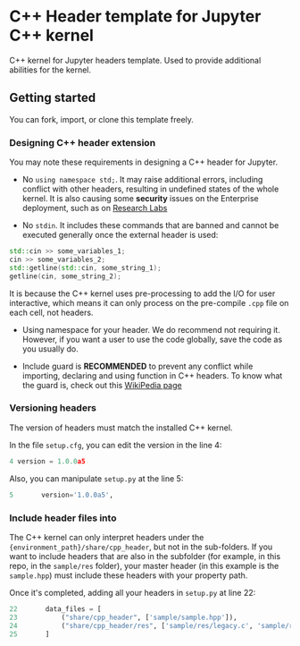 # C++ Header template for Jupyter C++ kernel

C++ kernel for Jupyter headers template. Used to provide additional abilities for the kernel.

## Getting started

You can fork, import, or clone this template freely.

### Designing C++ header extension

You may note these requirements in designing a C++ header for Jupyter.

* No `using namespace std;`. It may raise additional errors, including conflict with other headers, resulting in undefined states of the whole kernel. It is also causing some **security** issues on the Enterprise deployment, such as on [Research Labs](https://github.com/TheFlightSims/research-labs)

* No `stdin`. It includes these commands that are banned and cannot be executed generally once the external header is used:

```C++
std::cin >> some_variables_1;
cin >> some_variables_2;
std::getline(std::cin, some_string_1);
getline(cin, some_string_2);
```

It is because the C++ kernel uses pre-processing to add the I/O for user interactive, which means it can only process on the pre-compile `.cpp` file on each cell, not headers.

* Using namespace for your header. We do recommend not requiring it. However, if you want a user to use the code globally, save the code as you usually do.

* Include guard is **RECOMMENDED** to prevent any conflict while importing, declaring and using function in C++ headers. To know what the guard is, check out this [WikiPedia page](https://en.wikipedia.org/wiki/Include_guard)

### Versioning headers

The version of headers must match the installed C++ kernel.

In the file `setup.cfg`, you can edit the version in the line 4:

```python
4 version = 1.0.0a5
```

Also, you can manipulate `setup.py` at the line 5:

```python
5       version='1.0.0a5',
```

### Include header files into

The C++ kernel can only interpret headers under the `{environment_path}/share/cpp_header`, but not in the sub-folders. If you want to include headers that are also in the subfolder (for example, in this repo, in the `sample/res` folder), your master header (in this example is the `sample.hpp`) must include these headers with your property path.

Once it's completed, adding all your headers in `setup.py` at line 22:

```python
22       data_files = [
23           ("share/cpp_header", ['sample/sample.hpp']),
24           ("share/cpp_header/res", ['sample/res/legacy.c', 'sample/res/linker.hpp'])
25       ]
```
